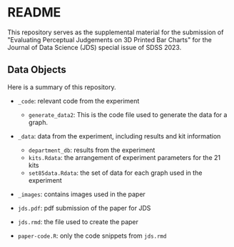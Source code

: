 # README

This repository serves as the supplemental material for the submission of "Evaluating Perceptual Judgements on 3D Printed Bar Charts" for the Journal of Data Science (JDS) special issue of SDSS 2023. 

## Data Objects

Here is a summary of this repository.

- `_code`: relevant code from the experiment

    - `generate_data2`: This is the code file used to generate the data for a graph.
    
- `_data`: data from the experiment, including results and kit information
    
    - `department_db`: results from the experiment
    - `kits.Rdata`: the arrangement of experiment parameters for the 21 kits
    - `set85data.Rdata`: the set of data for each graph used in the experiment

- `_images`: contains images used in the paper

- `jds.pdf`: pdf submission of the paper for JDS

- `jds.rmd`: the file used to create the paper

- `paper-code.R`: only the code snippets from `jds.rmd`